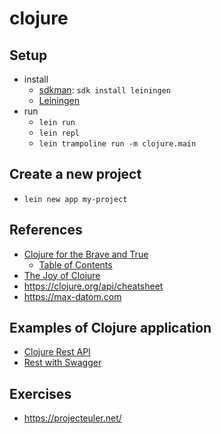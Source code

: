 # clojure

## Setup
- install
  - [sdkman](https://sdkman.io/sdks#leiningen): `sdk install leiningen`
  - [Leiningen](https://leiningen.org/)
- run
  - `lein run`
  - `lein repl`
  - `lein trampoline run -m clojure.main`

## Create a new project
- `lein new app my-project`

## References

- [Clojure for the Brave and True](https://www.braveclojure.com/writing-macros/#Refactoring_a_Macro_and_Unquote_Splicing)
  - [Table of Contents](https://www.braveclojure.com/clojure-for-the-brave-and-true/)
- [The Joy of Clojure](https://www.manning.com/books/the-joy-of-clojure-second-edition)
- https://clojure.org/api/cheatsheet
- https://max-datom.com

## Examples of Clojure application

- [Clojure Rest API](clojure-rest)
- [Rest with Swagger](rest-wich-swagger)

## Exercises
- https://projecteuler.net/
